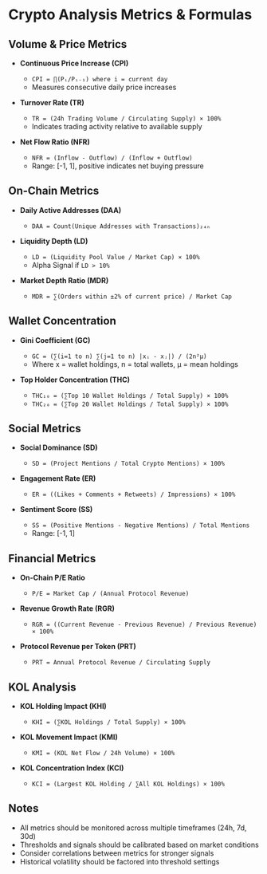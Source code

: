 # Crypto Analysis Metrics & Formulas

## Volume & Price Metrics
* **Continuous Price Increase (CPI)**
  * `CPI = ∏(Pᵢ/Pᵢ₋₁) where i = current day`
  * Measures consecutive daily price increases

* **Turnover Rate (TR)**
  * `TR = (24h Trading Volume / Circulating Supply) × 100%`
  * Indicates trading activity relative to available supply

* **Net Flow Ratio (NFR)**
  * `NFR = (Inflow - Outflow) / (Inflow + Outflow)`
  * Range: [-1, 1], positive indicates net buying pressure

## On-Chain Metrics
* **Daily Active Addresses (DAA)**
  * `DAA = Count(Unique Addresses with Transactions)₂₄ₕ`

* **Liquidity Depth (LD)**
  * `LD = (Liquidity Pool Value / Market Cap) × 100%`
  * Alpha Signal if `LD > 10%`

* **Market Depth Ratio (MDR)**
  * `MDR = ∑(Orders within ±2% of current price) / Market Cap`

## Wallet Concentration
* **Gini Coefficient (GC)**
  * `GC = (∑(i=1 to n) ∑(j=1 to n) |xᵢ - xⱼ|) / (2n²μ)`
  * Where x = wallet holdings, n = total wallets, μ = mean holdings

* **Top Holder Concentration (THC)**
  * `THC₁₀ = (∑Top 10 Wallet Holdings / Total Supply) × 100%`
  * `THC₂₀ = (∑Top 20 Wallet Holdings / Total Supply) × 100%`

## Social Metrics
* **Social Dominance (SD)**
  * `SD = (Project Mentions / Total Crypto Mentions) × 100%`

* **Engagement Rate (ER)**
  * `ER = ((Likes + Comments + Retweets) / Impressions) × 100%`

* **Sentiment Score (SS)**
  * `SS = (Positive Mentions - Negative Mentions) / Total Mentions`
  * Range: [-1, 1]

## Financial Metrics
* **On-Chain P/E Ratio**
  * `P/E = Market Cap / (Annual Protocol Revenue)`

* **Revenue Growth Rate (RGR)**
  * `RGR = ((Current Revenue - Previous Revenue) / Previous Revenue) × 100%`

* **Protocol Revenue per Token (PRT)**
  * `PRT = Annual Protocol Revenue / Circulating Supply`

## KOL Analysis
* **KOL Holding Impact (KHI)**
  * `KHI = (∑KOL Holdings / Total Supply) × 100%`

* **KOL Movement Impact (KMI)**
  * `KMI = (KOL Net Flow / 24h Volume) × 100%`

* **KOL Concentration Index (KCI)**
  * `KCI = (Largest KOL Holding / ∑All KOL Holdings) × 100%`

## Notes
* All metrics should be monitored across multiple timeframes (24h, 7d, 30d)
* Thresholds and signals should be calibrated based on market conditions
* Consider correlations between metrics for stronger signals
* Historical volatility should be factored into threshold settings